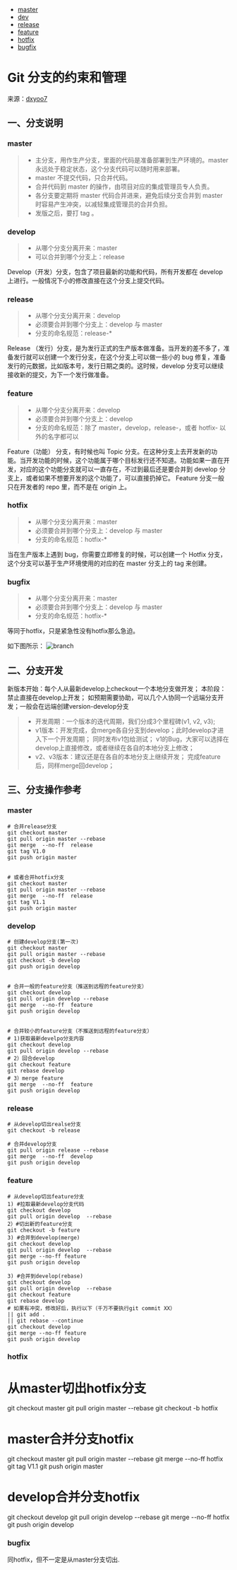 <!-- TOC -->

- [master](#master)
- [dev](#develop)
- [release](#release)
- [feature](#feature)
- [hotfix](#hotfix)
- [bugfix](#bugfix)

<!-- /TOC -->

# Git 分支的约束和管理

来源：[dxyoo7](https://dxyoo7.github.io/2016/09/22/git-branch-manage/)

## 一、分支说明

### master

> * 主分支，用作生产分支，里面的代码是准备部署到生产环境的。master 永远处于稳定状态，这个分支代码可以随时用来部署。
> * master 不提交代码，只合并代码。
> * 合并代码到 master 的操作，由项目对应的集成管理员专人负责。
> * 各分支要定期将 master 代码合并进来，避免后续分支合并到 master 时容易产生冲突，以减轻集成管理员的合并负担。
> * 发版之后，要打 tag 。


### develop

> * 从哪个分支分离开来：master
> * 可以合并到哪个分支上：release

Develop（开发）分支，包含了项目最新的功能和代码，所有开发都在 develop 上进行。一般情况下小的修改直接在这个分支上提交代码。


### release

> * 从哪个分支分离开来：develop
> * 必须要合并到哪个分支上：develop 与 master
> * 分支的命名规范：release-\*

Release （发行）分支，是为发行正式的生产版本做准备。当开发的差不多了，准备发行就可以创建一个发行分支，在这个分支上可以做一些小的 bug 修复，准备发行的元数据，比如版本号，发行日期之类的。这时候，develop 分支可以继续接收新的提交，为下一个发行做准备。


### feature

> * 从哪个分支分离开来：develop
> * 必须要合并到哪个分支上：develop
> * 分支的命名规范：除了 master，develop，release-，或者 hotfix- 以外的名字都可以

Feature（功能） 分支，有时候也叫 Topic 分支。在这种分支上去开发新的功能。当开发功能的时候，这个功能属于哪个目标发行还不知道。功能如果一直在开发，对应的这个功能分支就可以一直存在，不过到最后还是要合并到 develop 分支上，或者如果不想要开发的这个功能了，可以直接扔掉它。
Feature 分支一般只在开发者的 repo 里，而不是在 origin 上。


### hotfix

> * 从哪个分支分离开来：master
> * 必须要合并到哪个分支上：develop 与 master
> * 分支的命名规范：hotfix-\*

当在生产版本上遇到 bug，你需要立即修复的时候，可以创建一个 Hotfix 分支，这个分支可以基于生产环境使用的对应的在 master 分支上的 tag 来创建。


### bugfix

> * 从哪个分支分离开来：master
> * 必须要合并到哪个分支上：develop 与 master
> * 分支的命名规范：hotfix-\*

等同于hotfix，只是紧急性没有hotfix那么急迫。

如下图所示：
![branch](../images/git_branch.png)

## 二、分支开发
新版本开始：每个人从最新develop上checkout一个本地分支做开发；
本阶段：禁止直接在develop上开发； 如预期需要协助，可以几个人协同一个远端分支开发；一般会在远端创建version-develop分支

> * 开发周期：一个版本的迭代周期，我们分成3个里程碑\(v1, v2, v3\);
> * v1版本：开发完成，会merge各自分支到develop；此时develop才进入下一个开发周期； 同时发布v1包给测试； v1的Bug，大家可以选择在develop上直接修改，或者继续在各自的本地分支上修改；
> * v2、v3版本：建议还是在各自的本地分支上继续开发； 完成feature后，同样merge回develop；

## 三、分支操作参考

### master

```
# 合并release分支
git checkout master
git pull origin master --rebase
git merge  --no-ff  release
git tag V1.0
git push origin master


# 或者合并hotfix分支
git checkout master
git pull origin master --rebase
git merge  --no-ff  release
git tag V1.1
git push origin master
```

### develop

```
# 创建develop分支(第一次)
git checkout master
git pull origin master --rebase
git checkout -b develop
git push origin develop


# 合并一般的feature分支（推送到远程的feature分支）
git checkout develop
git pull origin develop --rebase
git merge  --no-ff  feature
git push origin develop


# 合并较小的feature分支（不推送到远程的feature分支）
# 1)获取最新develpo分支内容
git checkout develop
git pull origin develop --rebase
# 2）回合develop
git checkout feature
git rebase develop
# 3）merge feature
git merge  --no-ff  feature
git push origin develop
```

### release

```
# 从develop切出realse分支
git checkout -b release

# 合并develop分支
git pull origin release --rebase
git merge  --no-ff  develop
git push origin develop
```

### feature

```
# 从develop切出feature分支
1) #拉取最新develop分支代码
git checkout develop
git pull origin develop  --rebase
2）#切出新的feature分支
git checkout -b feature
3) #合并到develop(merge)
git checkout develop
git pull origin develop  --rebase
git merge --no-ff feature
git push origin develop

3) #合并到develop(rebase)
git checkout develop
git pull origin develop  --rebase
git checkout feature
git rebase develop
# 如果有冲突，修改好后，执行以下（千万不要执行git commit XX）
|| git add .
|| git rebase --continue
git checkout develop
git merge --no-ff feature
git push origin develop
```

### hotfix

# 从master切出hotfix分支
git checkout master
git pull origin master --rebase
git checkout -b hotfix

# master合并分支hotfix
git checkout master
git pull origin master --rebase
git merge  --no-ff  hotfix
git tag V1.1
git push origin master

# develop合并分支hotfix
git checkout develop
git pull origin develop --rebase
git merge  --no-ff  hotfix
git push origin develop

### bugfix

同hotfix，但不一定是从master分支切出.

